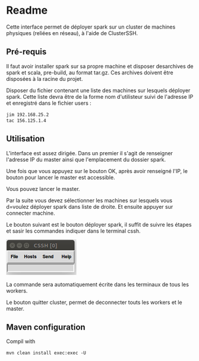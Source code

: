 # Readme

Cette interface permet de déployer spark sur un cluster de machines physiques (reliées en réseau), à l'aide de ClusterSSH. 

## Pré-requis
Il faut avoir installer spark sur sa propre machine et disposer desarchives de spark et scala, pre-build, au format tar.gz. Ces archives doivent être disposées à la racine du projet.

Disposer du fichier contenant une liste des machines sur lesquels déployer spark. Cette liste devra être de la forme nom d'utilisteur suivi de l'adresse IP et enregistré dans le fichier users :
	
	jim 192.168.25.2
	tac 156.125.1.4

## Utilisation
L'interface est assez dirigée. 
Dans un premier il s'agit de renseigner l'adresse IP du master ainsi que l'emplacement du dossier spark.

Une fois que vous appuyez sur le bouton OK, après avoir renseigné l'IP, le bouton pour lancer le master est accessible.

Vous pouvez lancer le master.

Par la suite vous devez sélectionner les machines sur lesquels vous d=voulez déployer spark dans liste de droite. Et ensuite appuyer sur connecter machine.

Le bouton suivant est le bouton déployer spark, il suffit de suivre les étapes et sasir les commandes indiquer dans le terminal cssh.

<p align="left">
  <img src="cssh.png"/>
</p>

La commande sera automatiquement écrite dans les terminaux de tous les workers.

Le bouton quitter cluster, permet de deconnecter touts les workers et le master.

## Maven configuration
Compil with 

	mvn clean install exec:exec -U